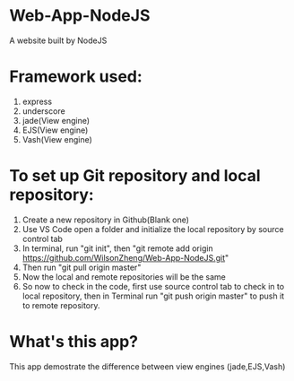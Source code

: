 # Web-App-NodeJS
A website built by NodeJS

# Framework used:
1. express
2. underscore
3. jade(View engine)
4. EJS(View engine)
5. Vash(View engine)

# To set up Git repository and local repository:
1. Create a new repository in Github(Blank one)
2. Use VS Code open a folder and initialize the local repository by source control tab
3. In terminal, run "git init", then "git remote add origin https://github.com/WilsonZheng/Web-App-NodeJS.git" 
4. Then run "git pull origin master" 
5. Now the local and remote repositories will be the same
6. So now to check in the code, first use source control tab to check in to local repository, then in Terminal run "git push origin master" to push it to remote repository.

# What's this app?

This app demostrate the difference between view engines (jade,EJS,Vash)